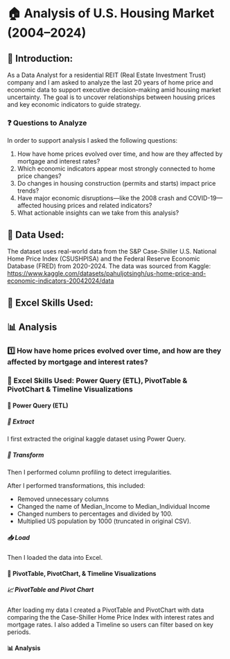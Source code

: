# 🏠 Analysis of U.S. Housing Market (2004–2024)

## 👋 Introduction:
As a Data Analyst for a residential REIT (Real Estate Investment Trust) company and I am asked to analyze the last 20 years of home price and economic data to support executive decision-making amid housing market uncertainty. The goal is to uncover relationships between housing prices and key economic indicators to guide strategy.

### ❓ Questions to Analyze
In order to support analysis I asked the following questions: 
1. How have home prices evolved over time, and how are they affected by mortgage and interest rates?
2. Which economic indicators appear most strongly connected to home price changes?
3. Do changes in housing construction (permits and starts) impact price trends?
4. Have major economic disruptions—like the 2008 crash and COVID-19—affected housing prices and related indicators?
5. What actionable insights can we take from this analysis?

## 💾 Data Used:

The dataset uses real-world data from the S&P Case-Shiller U.S. National Home Price Index (CSUSHPISA) and 
the Federal Reserve Economic Database (FRED) from 2020-2024. 
The data was sourced from Kaggle: https://www.kaggle.com/datasets/pahuljotsingh/us-home-price-and-economic-indicators-20042024/data

## 🔧 Excel Skills Used:


## 📊 Analysis

### 1️⃣ How have home prices evolved over time, and how are they affected by mortgage and interest rates?

### 🔧 Excel Skills Used: Power Query (ETL), PivotTable & PivotChart & Timeline Visualizations

#### 🧲 Power Query (ETL)

##### 🧲 Extract
I first extracted the original kaggle dataset using Power Query. 

##### 🔄 Transform
Then I performed column profiling to detect irregularities. 

After I performed transformations, this included:
- Removed unnecessary columns
- Changed the name of Median_Income to Median_Individual Income
- Changed numbers to percentages and divided by 100.
- Multiplied US population by 1000 (truncated in original CSV).

##### 📥 Load
Then I loaded the data into Excel.

#### 🧲 PivotTable, PivotChart, & Timeline Visualizations

##### 📈 PivotTable and Pivot Chart
After loading my data I created a PivotTable and PivotChart with data comparing the the Case-Shiller Home Price Index with interest rates and mortgage rates. 
I also added a Timeline so users can filter based on key periods.


#### 📊 Analysis
